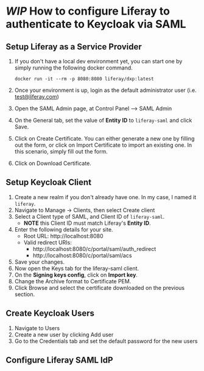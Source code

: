 # *WIP* How to configure Liferay to authenticate to Keycloak via SAML

## Setup Liferay as a Service Provider

1. If you don't have a local dev environment yet, you can start one by simply running the following docker command.

      ```
      docker run -it --rm -p 8080:8080 liferay/dxp:latest
      ```

2. Once your environment is up, login as the default administrator user (i.e. test@liferay.com)
3. Open the SAML Admin page, at Control Panel --> SAML Admin
4. On the General tab, set the value of **Entity ID** to `liferay-saml` and click Save.
5. Click on Create Certificate.  You can either generate a new one by filling out the form, or click on Import Certificate to import an existing one.
     In this scenario, simply fill out the form.
6. Click on Download Certificate.

## Setup Keycloak Client

1. Create a new realm if you don't already have one.  In my case, I named it `liferay`.
2. Navigate to Manage -> Clients, then select Create client
3. Select a Client type of SAML, and Client ID of `liferay-saml`.
    * **NOTE** this Client ID must match Liferay's **Entity ID**.
4. Enter the following details for your site.
    * Root URL: http://localhost:8080
    * Valid redirect URIs:
        - http://localhost:8080/c/portal/saml/auth_redirect
        - http://localhost:8080/c/portal/saml/acs  
5. Save your changes.
6. Now open the Keys tab for the liferay-saml client.
7. On the **Signing keys config**, click on **Import key**.
8. Change the Archive format to Certificate PEM.
9. Click Browse and select the certificate downloaded on the previous section.

 ## Create Keycloak Users
 1. Navigate to Users
 2. Create a new user by clicking Add user
 3. Go to the Credentials tab and set the default password for the new users

## Configure Liferay SAML IdP    

